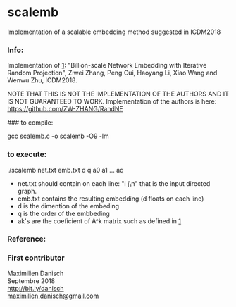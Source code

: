 # scalemb
Implementation of a scalable embedding method suggested in ICDM2018


### Info:
Implementation of [1]: "Billion-scale Network Embedding with Iterative Random Projection", Ziwei Zhang, Peng Cui, Haoyang Li, Xiao Wang and Wenwu Zhu, ICDM2018.

NOTE THAT THIS IS NOT THE IMPLEMENTATION OF THE AUTHORS AND IT IS NOT GUARANTEED TO WORK.
Implementation of the authors is here: https://github.com/ZW-ZHANG/RandNE

### to compile:

gcc scalemb.c -o scalemb -O9 -lm

### to execute:

./scalemb net.txt emb.txt d q a0 a1 ... aq
- net.txt should contain on each line: "i j\n" that is the input directed graph.
- emb.txt contains the resulting embedding (d floats on each line)
- d is the dimention of the embeding
- q is the order of the embbeding
- ak's are the coeficient of A^k matrix such as defined in [1]

### Reference:
[1]: https://papers-gamma.link/paper/110

### First contributor
Maximilien Danisch  
Septembre 2018  
http://bit.ly/danisch  
maximilien.danisch@gmail.com

